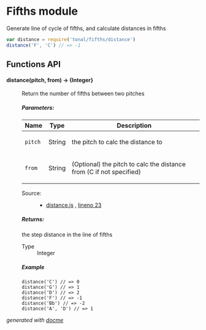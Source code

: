 # Fifths module

Generate line of cycle of fifths, and calculate distances in fifths

```js
var distance = require('tonal/fifths/distance')
distance('F', 'C') // => -1
```

## Functions API


<!-- START docme generated API please keep comment here to allow auto update -->
<!-- DON'T EDIT THIS SECTION, INSTEAD RE-RUN docme TO UPDATE -->

<div>
<div class="jsdoc-githubify">
<section>
<article>
<div class="container-overview">
<dl class="details">
</dl>
</div>
<dl>
<dt>
<h4 class="name" id="distance"><span class="type-signature"></span>distance<span class="signature">(pitch, from)</span><span class="type-signature"> &rarr; {Integer}</span></h4>
</dt>
<dd>
<div class="description">
<p>Return the number of fifths between two pitches</p>
</div>
<h5>Parameters:</h5>
<table class="params">
<thead>
<tr>
<th>Name</th>
<th>Type</th>
<th class="last">Description</th>
</tr>
</thead>
<tbody>
<tr>
<td class="name"><code>pitch</code></td>
<td class="type">
<span class="param-type">String</span>
</td>
<td class="description last"><p>the pitch to calc the distance to</p></td>
</tr>
<tr>
<td class="name"><code>from</code></td>
<td class="type">
<span class="param-type">String</span>
</td>
<td class="description last"><p>(Optional) the pitch to calc the distance from
(C if not specified)</p></td>
</tr>
</tbody>
</table>
<dl class="details">
<dt class="tag-source">Source:</dt>
<dd class="tag-source"><ul class="dummy">
<li>
<a href="https://github.com/danigb/tonal/blob/master/lib/fifths/distance.js">distance.js</a>
<span>, </span>
<a href="https://github.com/danigb/tonal/blob/master/lib/fifths/distance.js#L23">lineno 23</a>
</li>
</ul></dd>
</dl>
<h5>Returns:</h5>
<div class="param-desc">
<p>the step distance in the line of fifths</p>
</div>
<dl>
<dt>
Type
</dt>
<dd>
<span class="param-type">Integer</span>
</dd>
</dl>
<h5>Example</h5>
<pre class="prettyprint"><code>distance('C') // => 0
distance('G') // => 1
distance('D') // => 2
distance('F') // => -1
distance('Bb') // => -2
distance('A', 'D') // => 1</code></pre>
</dd>
</dl>
</article>
</section>
</div>

*generated with [docme](https://github.com/thlorenz/docme)*
</div>
<!-- END docme generated API please keep comment here to allow auto update -->
